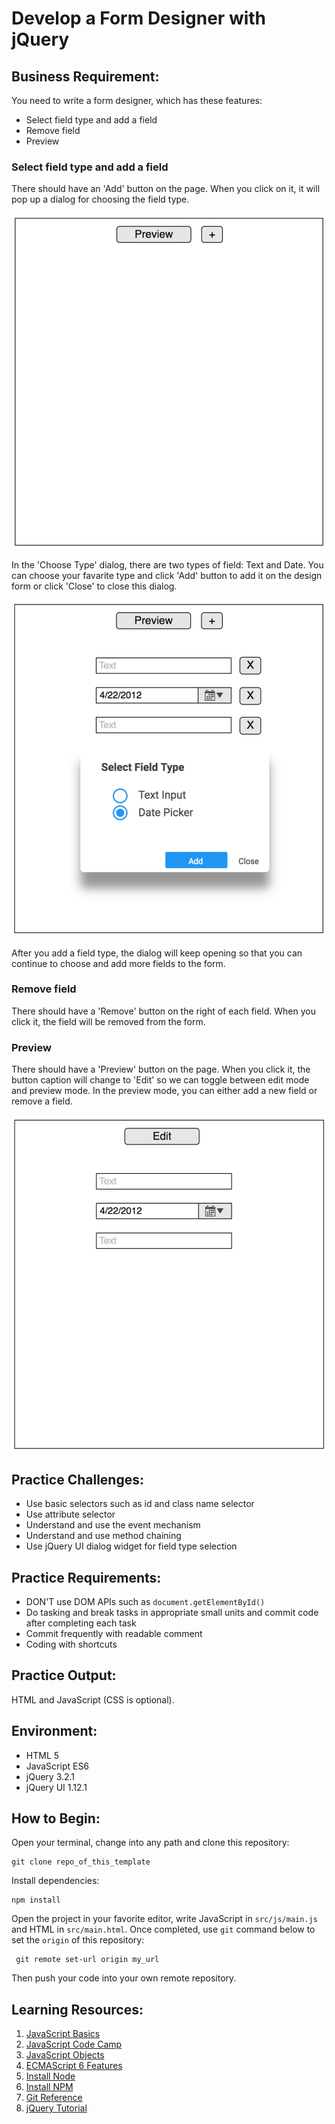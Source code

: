 # Develop a Form Designer with jQuery
## Business Requirement:
You need to write a form designer, which has these features:
* Select field type and add a field
* Remove field
* Preview

### Select field type and add a field
There should have an 'Add' button on the page. When you click on it, it will pop up a dialog for choosing the field type.

![](./mockups/1.jpg)

In the 'Choose Type' dialog, there are two types of field: Text and Date. You can choose your favarite type and click 'Add' button to add it on the design form or click 'Close' to close this dialog.

![](./mockups/2.jpg)

After you add a field type, the dialog will keep opening so that you can continue to choose and add more fields to the form.

### Remove field
There should have a 'Remove' button on the right of each field. When you click it, the field will be removed from the form.

### Preview
There should have a 'Preview' button on the page. When you click it, the button caption will change to 'Edit' so we can toggle between edit mode and preview mode. In the preview mode, you can either add a new field or remove a field.

![](./mockups/3.jpg)

## Practice Challenges:
* Use basic selectors such as id and class name selector
* Use attribute selector
* Understand and use the event mechanism
* Understand and use method chaining
* Use jQuery UI dialog widget for field type selection

## Practice Requirements:
* DON'T use DOM APIs such as `document.getElementById()`
* Do tasking and break tasks in appropriate small units and commit code after completing each task
* Commit frequently with readable comment
* Coding with shortcuts

## Practice Output:
HTML and JavaScript (CSS is optional).

## Environment:
* HTML 5
* JavaScript ES6
* jQuery 3.2.1
* jQuery UI 1.12.1

## How to Begin:
Open your terminal, change into any path and clone this repository:
```
git clone repo_of_this_template
```
Install dependencies:
```
npm install
```

Open the project in your favorite editor, write JavaScript in `src/js/main.js` and HTML in `src/main.html`. Once completed, use `git` command below to set the `origin` of this repository:
```
 git remote set-url origin my_url
```
Then push your code into your own remote repository.

## Learning Resources:
1. [JavaScript Basics](https://developer.mozilla.org/en-US/docs/Learn/Getting_started_with_the_web/JavaScript_basics)
2. [JavaScript Code Camp](https://www.freecodecamp.org/challenges/comment-your-javascript-code)
3. [JavaScript Objects](https://www.w3schools.com/js/js_objects.asp)
4. [ECMAScript 6 Features](http://es6.ruanyifeng.com/)
5. [Install Node](https://github.com/creationix/nvm)
6. [Install NPM](https://github.com/npm/npm)
8. [Git Reference](https://git-scm.com/docs)
7. [jQuery Tutorial](http://www.w3school.com.cn/jquery/)
